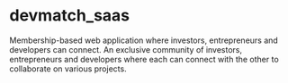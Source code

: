 # devmatch_saas
Membership-based web application where investors, entrepreneurs and developers can connect.
An exclusive community of investors, entrepreneurs and developers where each can connect with the other to collaborate on various projects.
